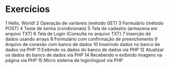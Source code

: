 # Exercícios

1 Hello, World!
2 Operação de variáveis (método GET)
3 Formulário (método POST)
4 Teste de senha (condicionais)
5 Tela de cadastro (armazena em arquivo TXT)
6 Tela de Login (Consulta no arquivo TXT)
7 Inserção de dados usando arrays
8 Formulário com confirmação de preenchimento
9 Arquivo de conexão com banco de dados
10 Inserindo dados no banco de dados via PHP
11 Exibindo os dados do banco de dados via PHP
12 Atualizar os dados do banco de dados via PHP
14 Recebendo e exibindo imagens na página via PHP
15 Micro sistema de login/logout via PHP
